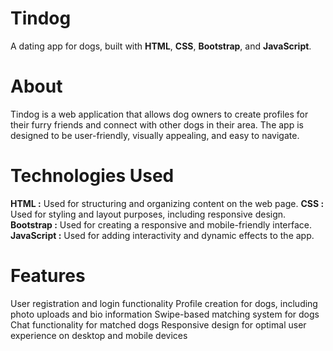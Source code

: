 # Tindog
A dating app for dogs, built with **HTML**, **CSS**, **Bootstrap**, and **JavaScript**.

# About
Tindog is a web application that allows dog owners to create profiles for their furry friends and connect with other dogs in their area. The app is designed to be user-friendly, visually appealing, and easy to navigate.

# Technologies Used
**HTML :** Used for structuring and organizing content on the web page.
**CSS :** Used for styling and layout purposes, including responsive design.
**Bootstrap :** Used for creating a responsive and mobile-friendly interface.
**JavaScript :** Used for adding interactivity and dynamic effects to the app.

# Features
User registration and login functionality
Profile creation for dogs, including photo uploads and bio information
Swipe-based matching system for dogs
Chat functionality for matched dogs
Responsive design for optimal user experience on desktop and mobile devices
